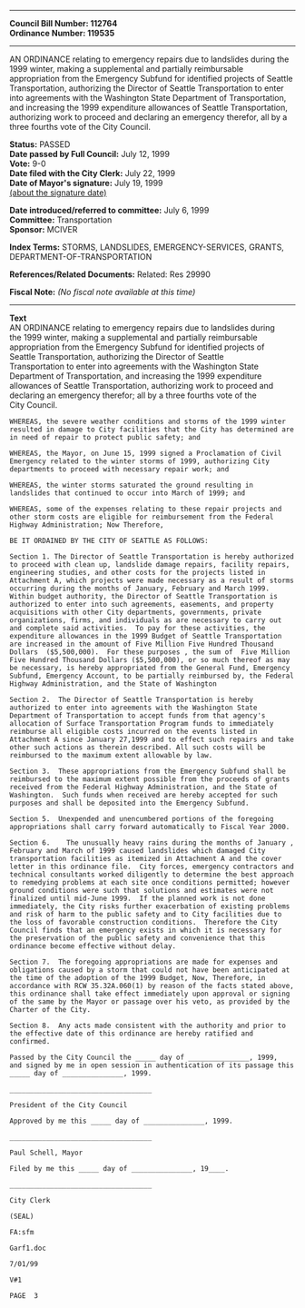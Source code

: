 * * * * *  
  
**Council Bill Number: [](#h0)[](#h2)112764**   
**Ordinance Number: 119535**  
  
* * * * *  
  
AN ORDINANCE relating to emergency repairs due to landslides during the 1999 winter, making a supplemental and partially reimbursable appropriation from the Emergency Subfund for identified projects of Seattle Transportation, authorizing the Director of Seattle Transportation to enter into agreements with the Washington State Department of Transportation, and increasing the 1999 expenditure allowances of Seattle Transportation, authorizing work to proceed and declaring an emergency therefor, all by a three fourths vote of the City Council.  
  
**Status:** PASSED   
**Date passed by Full Council:** July 12, 1999   
**Vote:** 9-0   
**Date filed with the City Clerk:** July 22, 1999   
**Date of Mayor's signature:** July 19, 1999   
[(about the signature date)](/~public/approvaldate.htm)   
  
  
**Date introduced/referred to committee:** July 6, 1999   
**Committee:** Transportation   
**Sponsor:** MCIVER   
  
**Index Terms:** STORMS, LANDSLIDES, EMERGENCY-SERVICES, GRANTS, DEPARTMENT-OF-TRANSPORTATION  
  
**References/Related Documents:** Related: Res 29990  
  
**Fiscal Note:** *(No fiscal note available at this time)*  
  
* * * * *  
  
**Text**  
    AN ORDINANCE relating to emergency repairs due to landslides during  
    the 1999 winter, making a supplemental and partially reimbursable  
    appropriation from the Emergency Subfund for identified projects of  
    Seattle Transportation, authorizing the Director of Seattle  
    Transportation to enter into agreements with the Washington State  
    Department of Transportation, and increasing the 1999 expenditure  
    allowances of Seattle Transportation, authorizing work to proceed and  
    declaring an emergency therefor; all by a three fourths vote of the  
    City Council.  
  
    WHEREAS, the severe weather conditions and storms of the 1999 winter  
    resulted in damage to City facilities that the City has determined are  
    in need of repair to protect public safety; and  
  
    WHEREAS, the Mayor, on June 15, 1999 signed a Proclamation of Civil  
    Emergency related to the winter storms of 1999, authorizing City  
    departments to proceed with necessary repair work; and  
  
    WHEREAS, the winter storms saturated the ground resulting in  
    landslides that continued to occur into March of 1999; and  
  
    WHEREAS, some of the expenses relating to these repair projects and  
    other storm costs are eligible for reimbursement from the Federal  
    Highway Administration; Now Therefore,  
  
    BE IT ORDAINED BY THE CITY OF SEATTLE AS FOLLOWS:  
  
    Section 1. The Director of Seattle Transportation is hereby authorized  
    to proceed with clean up, landslide damage repairs, facility repairs,  
    engineering studies, and other costs for the projects listed in  
    Attachment A, which projects were made necessary as a result of storms  
    occurring during the months of January, February and March 1999.  
    Within budget authority, the Director of Seattle Transportation is  
    authorized to enter into such agreements, easements, and property  
    acquisitions with other City departments, governments, private  
    organizations, firms, and individuals as are necessary to carry out  
    and complete said activities.  To pay for these activities, the  
    expenditure allowances in the 1999 Budget of Seattle Transportation  
    are increased in the amount of Five Million Five Hundred Thousand  
    Dollars  ($5,500,000).  For these purposes , the sum of  Five Million  
    Five Hundred Thousand Dollars ($5,500,000), or so much thereof as may  
    be necessary, is hereby appropriated from the General Fund, Emergency  
    Subfund, Emergency Account, to be partially reimbursed by, the Federal  
    Highway Administration, and the State of Washington  
  
    Section 2.  The Director of Seattle Transportation is hereby  
    authorized to enter into agreements with the Washington State  
    Department of Transportation to accept funds from that agency's  
    allocation of Surface Transportation Program funds to immediately  
    reimburse all eligible costs incurred on the events listed in  
    Attachment A since January 27,1999 and to effect such repairs and take  
    other such actions as therein described. All such costs will be  
    reimbursed to the maximum extent allowable by law.  
  
    Section 3.  These appropriations from the Emergency Subfund shall be  
    reimbursed to the maximum extent possible from the proceeds of grants  
    received from the Federal Highway Administration, and the State of  
    Washington.  Such funds when received are hereby accepted for such  
    purposes and shall be deposited into the Emergency Subfund.  
  
    Section 5.  Unexpended and unencumbered portions of the foregoing  
    appropriations shall carry forward automatically to Fiscal Year 2000.  
  
    Section 6.    The unusually heavy rains during the months of January ,  
    February and March of 1999 caused landslides which damaged City  
    transportation facilities as itemized in Attachment A and the cover  
    letter in this ordinance file.  City forces, emergency contractors and  
    technical consultants worked diligently to determine the best approach  
    to remedying problems at each site once conditions permitted; however  
    ground conditions were such that solutions and estimates were not  
    finalized until mid-June 1999.  If the planned work is not done  
    immediately, the City risks further exacerbation of existing problems  
    and risk of harm to the public safety and to City facilities due to  
    the loss of favorable construction conditions.  Therefore the City  
    Council finds that an emergency exists in which it is necessary for  
    the preservation of the public safety and convenience that this  
    ordinance become effective without delay.  
  
    Section 7.  The foregoing appropriations are made for expenses and  
    obligations caused by a storm that could not have been anticipated at  
    the time of the adoption of the 1999 Budget, Now, Therefore, in  
    accordance with RCW 35.32A.060(1) by reason of the facts stated above,  
    this ordinance shall take effect immediately upon approval or signing  
    of the same by the Mayor or passage over his veto, as provided by the  
    Charter of the City.  
  
    Section 8.  Any acts made consistent with the authority and prior to  
    the effective date of this ordinance are hereby ratified and  
    confirmed.  
  
    Passed by the City Council the _____ day of _______________, 1999,  
    and signed by me in open session in authentication of its passage this  
    _____ day of _______________, 1999.  
  
    ___________________________________  
  
    President of the City Council  
  
    Approved by me this _____ day of _______________, 1999.  
  
    ___________________________________  
  
    Paul Schell, Mayor  
  
    Filed by me this _____ day of _______________, 19____.  
  
    ___________________________________  
  
    City Clerk  
  
    (SEAL)  
  
    FA:sfm  
  
    Garf1.doc  
  
    7/01/99  
  
    V#1  
  
    PAGE  3  
